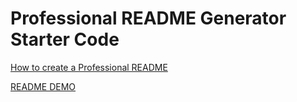 # Professional README Generator Starter Code

[How to create a Professional README](https://coding-boot-camp.github.io/full-stack/github/professional-readme-guide)  

[README DEMO](https://drive.google.com/file/d/1GclgnP2GeKSaYezoHdkpSDCDDkuCdqxE/preview)

